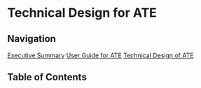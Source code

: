 Technical Design for ATE
========================

## Navigation

[Executive Summary](../README.md)
[User Guide for ATE](guide.md)
[Technical Design of ATE](design.md)

## Table of Contents
